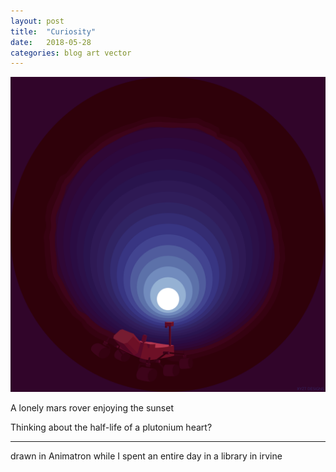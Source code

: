 ```yaml
---
layout: post
title:  "Curiosity"
date:   2018-05-28
categories: blog art vector
---
```


![Curiosity rover](/media/curiosity-w4000.png)

A lonely mars rover enjoying the sunset

Thinking about the half-life of a plutonium heart?

---

drawn in Animatron while I spent an entire day in a library in irvine
